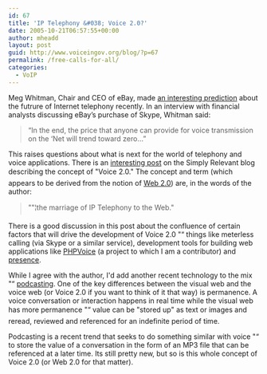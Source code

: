 ```yaml
---
id: 67
title: 'IP Telephony &#038; Voice 2.0?'
date: 2005-10-21T06:57:55+00:00
author: mheadd
layout: post
guid: http://www.voiceingov.org/blog/?p=67
permalink: /free-calls-for-all/
categories:
  - VoIP
---
```

Meg Whitman, Chair and CEO of eBay, made [an interesting prediction](http://news.com.com/eBay+chief+foresees+free+voice+calls+for+all/2100-7352_3-5904540.html) about the futrure of Internet telephony recently. In an interview with financial analysts discussing eBay&#8217;s purchase of Skype, Whitman said:

> &#8220;In the end, the price that anyone can provide for voice transmission on the &#8216;Net will trend toward zero&#8230;&#8221;

This raises questions about what is next for the world of telephony and voice applications. There is an [interesting post](http://iotum.com/simplyrelevant/2005/10/21/voice-20-a-manifesto-for-the-future/) on the Simply Relevant blog describing the concept of "Voice 2.0." The concept and term (which appears to be derived from the notion of [Web 2.0](http://en.wikipedia.org/wiki/Web_2.0)) are, in the words of the author:

> ""¦the marriage of IP Telephony to the Web."

There is a good discussion in this post about the confluence of certain factors that will drive the development of Voice 2.0 "“ things like meterless calling (via Skype or a similar service), development tools for building web applications like [PHPVoice](http://vxml.sourceforge.net/) (a project to which I am a contributor) and [presence](http://en.wikipedia.org/wiki/Presence_Information).

While I agree with the author, I'd add another recent technology to the mix "“ [podcasting](http://en.wikipedia.org/wiki/Podcasting). One of the key differences between the visual web and the voice web (or Voice 2.0 if you want to think of it that way) is permanence. A voice conversation or interaction happens in real time while the visual web has more permanence "“ value can be "stored up" as text or images and reread, reviewed and referenced for an indefinite period of time.

Podcasting is a recent trend that seeks to do something similar with voice "“ to store the value of a conversation in the form of an MP3 file that can be referenced at a later time. Its still pretty new, but so is this whole concept of Voice 2.0 (or Web 2.0 for that matter).